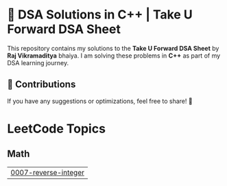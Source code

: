 # 🚀 DSA Solutions in C++ | Take U Forward DSA Sheet  

This repository contains my solutions to the **Take U Forward DSA Sheet** by **Raj Vikramaditya** bhaiya. I am solving these problems in **C++** as part of my DSA learning journey.  

## 🤝 Contributions  
If you have any suggestions or optimizations, feel free to share! 🚀  

<!---LeetCode Topics Start-->
# LeetCode Topics
## Math
|  |
| ------- |
| [0007-reverse-integer](https://github.com/solomon-2105/DSA/tree/master/0007-reverse-integer) |
<!---LeetCode Topics End-->